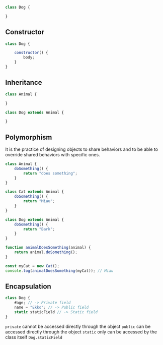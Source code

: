 
```js
class Dog {

}
```

## Constructor

```js
class Dog {

	constructor() {
		body;
	}
}
```

## Inheritance

```js
class Animal {

}

class Dog extends Animal {

}
```

## Polymorphism

It is the practice of designing objects to share behaviors and to be able to override shared behaviors with specific ones.

```js
class Animal {
	doSomething() {
		return "does something";
	}
}

class Cat extends Animal {
	doSomething() {
		return "Miau";
	}
}

class Dog extends Animal {
	doSomething() {
		return "Bark";
	}
}

function animalDoesSomething(animal) {
	return animal.doSomething();
}

const myCat = new Cat();
console.log(animalDoesSomething(myCat)); // Miau
```

## Encapsulation

```js
class Dog {
	#age; // -> Private field
	name = "Ekko"; // -> Public field
	static staticField // -> Static field
}
```

`private` cannot be accessed directly through the object
`public` can be accessed directly through the object
`static` only can be accessed by the class itself `Dog.staticField`
